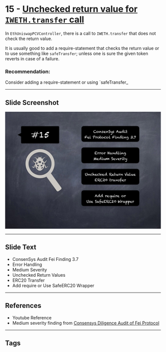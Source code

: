 
# 15 - [Unchecked return value for `IWETH.transfer` call](./Unchecked%20return%20value%20for%20`IWETH.transfer`%20call.md)

In `EthUniswapPCVController`, there is a call to `IWETH.transfer` that does not check the return value. 

It is usually good to add a require-statement that checks the return value or to use something like `safeTransfer`; unless one is sure the given token reverts in case of a failure.

### Recommendation:
Consider adding a require-statement or using `safeTransfer_
___
## Slide Screenshot
![015.jpg](../../images/7.%20Audit%20Findings%20101/015.jpg)
___
## Slide Text
- ConsenSys Audit Fei Finding 3.7
- Error Handling
- Medium Severity
- Unchecked Return Values
- ERC20 Transfer
- Add require or Use SafeERC20 Wrapper
___
## References
- Youtube Reference
- Medium severity finding from [Consensys Diligence Audit of Fei Protocol](https://consensys.net/diligence/audits/2021/01/fei-protocol/#unchecked-return-value-for-iweth-transfer-call)
___
## Tags
